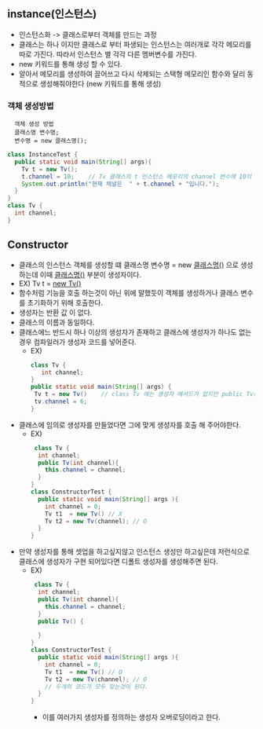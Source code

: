 ## instance(인스턴스)
- 인스턴스화 -> 클래스로부터 객체를 만드는 과정
- 클래스는 하나 이지만 클래스로 부터 파생되는 인스턴스는 여러개로 각각 메모리를 따로 가진다. 따라서 인스턴스 별 각각 다른 멤버변수를 가진다.
- new 키워드를 통해 생성 할 수 있다.
- 알아서 메모리를 생성하여 끌어쓰고 다시 삭제되는 스택형 메모리인 함수와 달리 동적으로 생성해줘야한다 (new 키워드를 통해 생성)

### 객체 생성방법
```
  객체 생성 방법
  클래스명 변수명;
  변수명 = new 클래스명();
```
```java
class InstanceTest {
  public static void main(String[] args){
    Tv t = new Tv();
    t.channel = 10;    // Tv 클래스의 t 인스턴스 메모리의 channel 변수에 10이 할당되었다.
    System.out.println("현재 채널은  " + t.channel + "입니다.");
  }
}
class Tv {
  int channel;
}
```
## Constructor
- 클래스의 인스턴스 객체를 생성할 떄 클래스명 변수명 = new <U>클래스명()</U> 으로 생성하는데 이때 <U>클래스명()</U> 부분이 생성자이다.
- EX) Tv t = <U>new Tv()</U>
- 함수처럼 기능을 호출 하는것이 아닌 위에 말했듯이 객체를 생성하거나 클래스 변수를 초기화하기 위해 호출한다.
- 생성자는 반환 값 이 없다.
- 클래스의 이름과 동일하다.
- 클래스에느 반드시 하나 이상의 생성자가 존재하고 클래스에 생성자가 하나도 없는 경우 컴파일러가 생성자 코드를 넣어준다. 
  - EX)
     ```java
     class Tv {
        int channel;
     }
     public static void main(String[] args) {
      Tv t = new Tv()    // class Tv 에는 생성자 메서드가 없지만 public Tv(){} 를 컴파일러가 자동으로 생성해주기때문
      tv.channel = 6;
     }
     ```
- 클래스에 임의로 생성자를 만들었다면 그에 맞게 생성자를 호출 해 주어야한다.
  - EX)
    ```java
     class Tv {
      int channel;
      public Tv(int channel){
        this.channel = channel;
      }
    }
    class ConstructorTest {
      public static void main(String[] args ){
        int channel = 0;
        Tv t1  = new Tv() // X
        Tv t2 = new Tv(channel); // O
      }
    }
    ```
- 만약 생성자를 통해 셋업을 하고싶지않고 인스턴스 생성만 하고싶은데 저런식으로 클래스에 생성자가 구현 되어있다면 디폴트 생성자를 생성해주면 된다.
  - EX)
    ```java
     class Tv {
      int channel;
      public Tv(int channel){
        this.channel = channel;
      }
      public Tv() {

      }
    }
    class ConstructorTest {
      public static void main(String[] args ){
        int channel = 0;
        Tv t1  = new Tv() // O
        Tv t2 = new Tv(channel); // O
        // 두개의 코드가 모두 맞는것이 된다.
      }
    }
    ```
    - 이를 여러가지 생성자를 정의하는 생성자 오버로딩이라고 한다.
